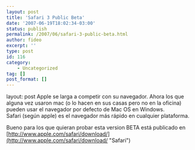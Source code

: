 ```yaml
---
layout: post
title: 'Safari 3 Public Beta'
date: '2007-06-19T18:02:34-03:00'
status: publish
permalink: /2007/06/safari-3-public-beta.html
author: fideo
excerpt: ''
type: post
id: 116
category:
    - Uncategorized
tag: []
post_format: []
---
```

layout: post
Apple se larga a competir con su navegador. Ahora los que alguna vez usaron mac (o lo hacen en sus casas pero no en la oficina) pueden usar el navegador por defecto de Mac OS en Windows.  
Safari (según apple) es el navegador más rápido en cualquier plataforma.

Bueno para los que quieran probar esta version BETA está publicado en [http://www.apple.com/safari/download/](http://www.apple.com/safari/download/ "Safari")
